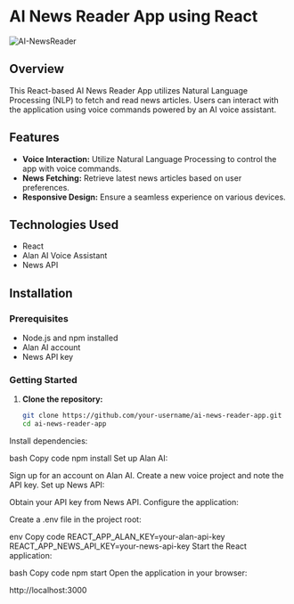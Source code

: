 # AI News Reader App using React



![AI-NewsReader](https://i.ibb.co/SVyK6Nh/Screenshot-2020-08-03-at-21-24-23.png)

## Overview

This React-based AI News Reader App utilizes Natural Language Processing (NLP) to fetch and read news articles. Users can interact with the application using voice commands powered by an AI voice assistant.

## Features

- **Voice Interaction:** Utilize Natural Language Processing to control the app with voice commands.
- **News Fetching:** Retrieve latest news articles based on user preferences.
- **Responsive Design:** Ensure a seamless experience on various devices.

## Technologies Used

- React
- Alan AI Voice Assistant
- News API


## Installation



### Prerequisites

- Node.js and npm installed
- Alan AI account
- News API key

### Getting Started

1. **Clone the repository:**

   ```bash
   git clone https://github.com/your-username/ai-news-reader-app.git
   cd ai-news-reader-app
Install dependencies:

bash
Copy code
npm install
Set up Alan AI:

Sign up for an account on Alan AI.
Create a new voice project and note the API key.
Set up News API:

Obtain your API key from News API.
Configure the application:

Create a .env file in the project root:

env
Copy code
REACT_APP_ALAN_KEY=your-alan-api-key
REACT_APP_NEWS_API_KEY=your-news-api-key
Start the React application:

bash
Copy code
npm start
Open the application in your browser:

http://localhost:3000

